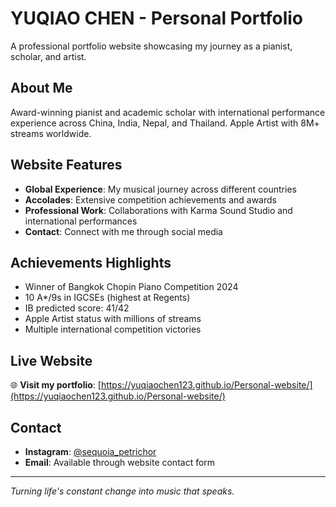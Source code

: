# YUQIAO CHEN - Personal Portfolio

A professional portfolio website showcasing my journey as a pianist, scholar, and artist.

## About Me
Award-winning pianist and academic scholar with international performance experience across China, India, Nepal, and Thailand. Apple Artist with 8M+ streams worldwide.

## Website Features
- **Global Experience**: My musical journey across different countries
- **Accolades**: Extensive competition achievements and awards
- **Professional Work**: Collaborations with Karma Sound Studio and international performances
- **Contact**: Connect with me through social media

## Achievements Highlights
- Winner of Bangkok Chopin Piano Competition 2024
- 10 A*/9s in IGCSEs (highest at Regents)
- IB predicted score: 41/42
- Apple Artist status with millions of streams
- Multiple international competition victories

## Live Website
🌐 **Visit my portfolio**: [https://yuqiaochen123.github.io/Personal-website/](https://yuqiaochen123.github.io/Personal-website/)

## Contact
- **Instagram**: [@sequoia_petrichor](https://instagram.com/sequoia_petrichor)
- **Email**: Available through website contact form

---
*Turning life's constant change into music that speaks.*
